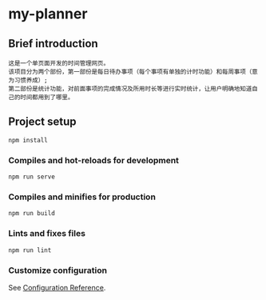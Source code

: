 # my-planner

## Brief introduction
```
这是一个单页面开发的时间管理网页。
该项目分为两个部份，第一部份是每日待办事项（每个事项有单独的计时功能）和每周事项（意为习惯养成）;
第二部份是统计功能，对前面事项的完成情况及所用时长等进行实时统计，让用户明确地知道自己的时间都用到了哪里。
```
## Project setup
```
npm install
```

### Compiles and hot-reloads for development
```
npm run serve
```

### Compiles and minifies for production
```
npm run build
```

### Lints and fixes files
```
npm run lint
```

### Customize configuration
See [Configuration Reference](https://cli.vuejs.org/config/).
